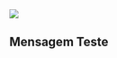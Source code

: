 <!DOCTYPE html>
<html>

<head>
    <meta charset="utf-8"/>
</head>

<body>
<img src="Images/Dashboard.gif"/>

<h2>Mensagem Teste</h2>

</body>

</html>
